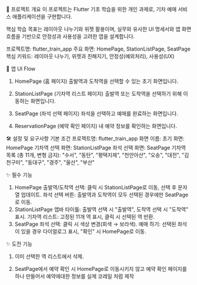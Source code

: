 📖 프로젝트 개요
이 프로젝트는 Flutter 기초 학습을 위한 개인 과제로, 기차 예매 서비스 애플리케이션을 구현합니다.

핵심 학습 목표는 레이아웃 나누기와 위젯 활용이며, 실무와 유사한 UI 명세서와 앱 화면 흐름을 기반으로 안정성과 사용성을 고려한 앱을 설계합니다.

프로젝트명: flutter_train_app
주요 화면: HomePage, StationListPage, SeatPage
핵심 키워드: 레이아웃 나누기, 위젯과 친해지기, 안정성(예외처리), 사용성(UX)


📱 앱 UI Flow
1. HomePage (홈 페이지)
출발역과 도착역을 선택할 수 있는 초기 화면입니다.

2. StationListPage (기차역 리스트 페이지)
출발역 또는 도착역을 선택하기 위해 이동하는 화면입니다.

3. SeatPage (좌석 선택 페이지)
좌석을 선택하고 예매를 완료하는 화면입니다.

4. ReservationPage (예약 확인 페이지)
내 예약 정보를 확인하는 화면입니다.


🛠 설정 및 요구사항
기본 조건
프로젝트명: flutter_train_app
화면 이름:
초기 화면: HomePage
기차역 선택 화면: StationListPage
좌석 선택 화면: SeatPage
기차역 목록 (총 11개, 변형 금지):
"수서", "동탄", "평택지제", "천안아산", "오송", "대전", "김천구미", "동대구", "경주", "울산", "부산"


✨ 필수 기능
1. HomePage
출발역/도착역 선택: 클릭 시 StationListPage로 이동, 선택 후 문자열 업데이트.
좌석 선택 버튼: 출발역과 도착역이 모두 선택된 경우에만 SeatPage로 이동.
2. StationListPage
앱바 타이틀: 출발역 선택 시 "출발역", 도착역 선택 시 "도착역" 표시.
기차역 리스트: 고정된 11개 역 표시, 클릭 시 선택된 역 반환.
3. SeatPage
좌석 선택: 클릭 시 색상 변경(회색 → 보라색).
예매 하기: 선택된 좌석이 있을 경우 다이얼로그 표시, "확인" 시 HomePage로 이동.


✨ 도전 기능

1. 이미 선택한 역 리스트에서 삭제.

2. SeatPage에서 예약 확인 시 HomePage로 이동시키지 않고 예약 확인 페이지를 하나 만들어서 예약에대한 정보를 실제 코레일 처럼 제작
